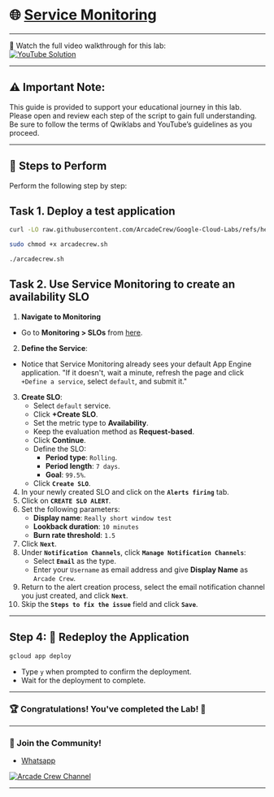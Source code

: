 # 🌐 [Service Monitoring](https://www.cloudskillsboost.google/focuses/19476?parent=catalog)

--- 

🎥 Watch the full video walkthrough for this lab:  
[![YouTube Solution](https://img.shields.io/badge/YouTube-Watch%20Solution-red?style=flat&logo=youtube)](https://www.youtube.com/watch?v=wjSrI-UHmM8)

---
## ⚠️ **Important Note:**
This guide is provided to support your educational journey in this lab. Please open and review each step of the script to gain full understanding. Be sure to follow the terms of Qwiklabs and YouTube’s guidelines as you proceed.

---

## 🚀 Steps to Perform
Perform the following step by step:  

## Task 1. Deploy a test application

```bash
curl -LO raw.githubusercontent.com/ArcadeCrew/Google-Cloud-Labs/refs/heads/main/Service%20Monitoring/arcadecrew.sh

sudo chmod +x arcadecrew.sh

./arcadecrew.sh
```

## Task 2. Use Service Monitoring to create an availability SLO

1. **Navigate to Monitoring**
  - Go to **Monitoring > SLOs** from [here](https://console.cloud.google.com/monitoring/slos).
2. **Define the Service**:
  - Notice that Service Monitoring already sees your default App Engine application. "If it doesn't, wait a minute, refresh the page and click `+Define a service`, select `default`, and submit it."
3. **Create SLO**:
   - Select `default` service.
   - Click **+Create SLO**.
   - Set the metric type to **Availability**.
   - Keep the evaluation method as **Request-based**.
   - Click **Continue**.
   - Define the SLO:
     - **Period type**: `Rolling`.
     - **Period length**: `7 days`.
     - **Goal**: `99.5%`.
   - Click **`Create SLO`**.
2. In your newly created SLO and click on the **`Alerts firing`** tab.
3. Click on **`CREATE SLO ALERT`**.
4. Set the following parameters:
   - **Display name**: `Really short window test`
   - **Lookback duration**: `10 minutes`
   - **Burn rate threshold**: `1.5`
5. Click **`Next`**.
6. Under **`Notification Channels`**, click **`Manage Notification Channels`**:
   - Select **`Email`** as the type.
   - Enter your `Username` as email address and give **Display Name** as `Arcade Crew`.
7. Return to the alert creation process, select the email notification channel you just created, and click **`Next`**.
8. Skip the **`Steps to fix the issue`** field and click **`Save`**.

---

## Step 4: 🔄 Redeploy the Application

```bash
gcloud app deploy
```

- Type `y` when prompted to confirm the deployment.
- Wait for the deployment to complete.


---

### 🏆 Congratulations! You've completed the Lab! 🎉

---

### 🤝 Join the Community!

- [Whatsapp](https://chat.whatsapp.com/KkNEauOhBQXHdVcmqIlv9F)  

[![Arcade Crew Channel](https://img.shields.io/badge/YouTube-Arcade%20Crew-red?style=flat&logo=youtube)](https://www.youtube.com/@Arcade61432)

---
